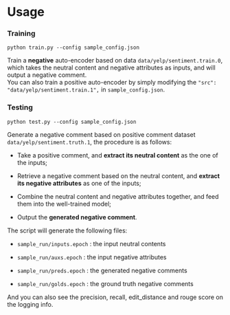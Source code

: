 # Usage

### Training

`python train.py --config sample_config.json`

Train a **negative** auto-encoder based on data `data/yelp/sentiment.train.0`, which takes the neutral content and negative attributes as inputs,
and will output a negative comment. <br>
You can also train a positive auto-encoder by simply modifying the `"src": "data/yelp/sentiment.train.1",` in `sample_config.json`.<br>


### Testing

`python test.py --config sample_config.json`

Generate a negative comment based on positive comment dataset `data/yelp/sentiment.truth.1`, the procedure is as follows:

* Take a positive comment, and **extract its neutral content** as the one of the inputs;

* Retrieve a negative comment based on the neutral content, and **extract its negative attributes** as one of the inputs;

* Combine the neutral content and negative attributes together, and feed them into the well-trained model;

* Output the **generated negative comment**.


The script will generate the following files:

* `sample_run/inputs.epoch` : the input neutral contents

* `sample_run/auxs.epoch` : the input negative attributes

* `sample_run/preds.epoch` : the generated negative comments

* `sample_run/golds.epoch` : the ground truth negative comments

And you can also see the precision, recall, edit_distance and rouge score on the logging info.